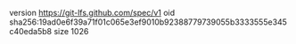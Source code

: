 version https://git-lfs.github.com/spec/v1
oid sha256:19ad0e6f39a71f01c065e3ef9010b92388779739055b3333555e345c40eda5b8
size 1026
